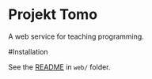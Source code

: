 Projekt Tomo
============
A web service for teaching programming.

#Installation

See the [README](/web/README.md) in `web/` folder.